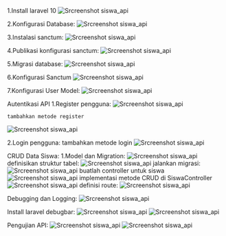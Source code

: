 1.Install laravel 10
![Srcreenshot siswa_api](images/installlaravel.png)

2.Konfigurasi Database:
![Srcreenshot siswa_api](images/konfigurasi.png)

3.Instalasi sanctum:
![Srcreenshot siswa_api](images/sanctum.png)

4.Publikasi konfigurasi sanctum:
![Srcreenshot siswa_api](images/konfigurasi_sanctum.png)

5.Migrasi database:
![Srcreenshot siswa_api](images/migrasi.png)

6.Konfigurasi Sanctum
![Srcreenshot siswa_api](images/kernel.png)

7.Konfigurasi User Model:
![Srcreenshot siswa_api](images/model_user.png)

Autentikasi API
1.Register pengguna:
![Srcreenshot siswa_api](images/image-1.png)

    tambahkan metode register
![Srcreenshot siswa_api](images/image.png)

2.Login pengguna:
    tambahkan metode login
![Srcreenshot siswa_api](images/image1.png)

CRUD Data Siswa:
1.Model dan Migration:
![Srcreenshot siswa_api](images/image2.png)
definisikan struktur tabel:
 ![Srcreenshot siswa_api](images/image3.png)
    jalankan migrasi:
 ![Srcreenshot siswa_api](images/image4.png)
    buatlah controller untuk siswa
 ![Srcreenshot siswa_api](images/image5.png)
    implementasi metode CRUD di SiswaController
 ![Srcreenshot siswa_api](images/image6.png)
    definisi route:
 ![Srcreenshot siswa_api](images/image7.png)

 Debugging dan Logging:
 ![Srcreenshot siswa_api](images/image8.png)

 Install laravel debugbar:
 ![Srcreenshot siswa_api](images/image9.png)
 ![Srcreenshot siswa_api](images/image10.png)
 
 Pengujian API:
 ![Srcreenshot siswa_api](images/image11.png)
  ![Srcreenshot siswa_api](images/image12.png)
